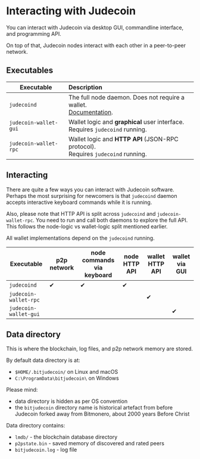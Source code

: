 # Interacting with Judecoin

You can interact with Judecoin via desktop GUI, commandline interface, and programming API.

On top of that, Judecoin nodes interact with each other in a peer-to-peer network.

## Executables

| Executable            | Description                                                  |
| --------------------- | :----------------------------------------------------------- |
| `judecoind`           | The full node daemon. Does not require a wallet. <br />[Documentation](./judecoind-reference/). |
| `judecoin-wallet-gui` | Wallet logic and __graphical__ user interface. <br />Requires `judecoind` running. |
| `judecoin-wallet-rpc` | Wallet logic and __HTTP API__ (JSON-RPC protocol). <br />Requires `judecoind` running. |

## 


## Interacting

There are quite a few ways you can interact with Judecoin software.
Perhaps the most surprising for newcomers is that `judecoind` daemon accepts interactive keyboard commands while it is running.

Also, please note that HTTP API is split across `judecoind` and `judecoin-wallet-rpc`. You need to run and call both daemons to explore the full API.
This follows the node-logic vs wallet-logic split mentioned earlier.

All wallet implementations depend on the `judecoind` running.

| Executable            | p2p network | node commands via keyboard | node HTTP API | wallet HTTP API | wallet via GUI |
| --------------------- | ----------- | -------------------------- | ------------- | --------------- | -------------- |
| `judecoind`           | ✔           | ✔                          | ✔             |                 |                |
| `judecoin-wallet-rpc` |             |                            |               | ✔               |                |
| `judecoin-wallet-gui` |             |                            |               |                 | ✔              |

## Data directory

This is where the blockchain, log files, and p2p network memory are stored.

By default data directory is at:

* `$HOME/.bitjudecoin/` on Linux and macOS
* `C:\ProgramData\bitjudecoin\` on Windows

Please mind:

* data directory is hidden as per OS convention
* the `bitjudecoin` directory name is historical artefact from before Judecoin forked away from Bitmonero, about 2000 years Before Christ

Data directory contains:

* `lmdb/` - the blockchain database directory
* `p2pstate.bin` - saved memory of discovered and rated peers
* `bitjudecoin.log` - log file

